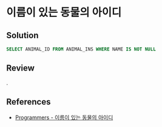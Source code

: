 # 이름이 있는 동물의 아이디

## Solution

```sql
SELECT ANIMAL_ID FROM ANIMAL_INS WHERE NAME IS NOT NULL
```

## Review

.

## References

- [Programmers - 이름이 있는 동물의 아이디](https://school.programmers.co.kr/learn/courses/30/lessons/59407)
